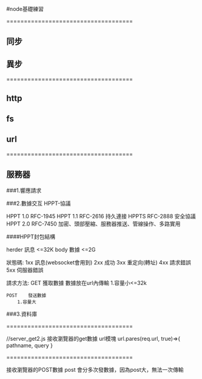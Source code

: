 #node基礎練習


====================================

## 同步
## 異步

====================================

## http
## fs
## url

====================================

## 服務器

###1.響應請求

###2.數據交互
HPPT-協議

HPPT 1.0 RFC-1945
HPPT 1.1 RFC-2616	持久連接
HPPTS	 RFC-2888	安全協議
HPPT 2.0 RFC-7450	加密、頭部壓縮、服務器推送、管線操作、多路實用

####HPPT封包結構

herder
	訊息
	<=32K
body
	數據
	<=2G

狀態碼:
	1xx 訊息(websocket會用到)
	2xx 成功
	3xx 重定向(轉址)
	4xx 請求錯誤
	5xx 伺服器錯誤

請求方法:
	GET		獲取數據
		數據放在url內傳輸
		1.容量小<=32k

	POST	發送數據
		1.容量大

###3.資料庫



====================================

//server_get2.js
接收瀏覽器的get數據
url模塊
url.pares(req.url, true)=>{
	pathname, query
}

====================================

接收瀏覽器的POST數據
post 會分多次發數據，因為post大，無法一次傳輸
